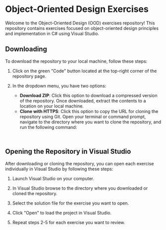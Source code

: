 # Object-Oriented Design Exercises

Welcome to the Object-Oriented Design (OOD) exercises repository! This repository contains exercises focused on object-oriented design principles and implementation in C# using Visual Studio.


## Downloading 

To download the repository to your local machine, follow these steps:

1. Click on the green "Code" button located at the top-right corner of the repository page.

2. In the dropdown menu, you have two options:
    - **Download ZIP**: Click this option to download a compressed version of the repository. Once downloaded, extract the contents to a location on your local machine.
    - **Clone with HTTPS**: Click this option to copy the URL for cloning the repository using Git. Open your terminal or command prompt, navigate to the directory where you want to clone the repository, and run the following command:
      ```
    
      ```

## Opening the Repository in Visual Studio

After downloading or cloning the repository, you can open each exercise individually in Visual Studio by following these steps:

1. Launch Visual Studio on your computer.

2. In Visual Studio browse to the directory where you downloaded or cloned the repository.

4. Select the solution file for the exercise you want to open.

5. Click "Open" to load the project in Visual Studio.

6. Repeat steps 2-5 for each exercise you want to review.



